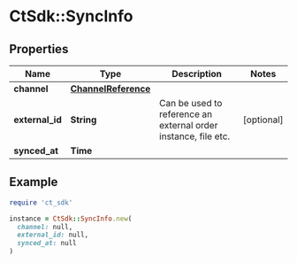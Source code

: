 # CtSdk::SyncInfo

## Properties

| Name | Type | Description | Notes |
| ---- | ---- | ----------- | ----- |
| **channel** | [**ChannelReference**](ChannelReference.md) |  |  |
| **external_id** | **String** | Can be used to reference an external order instance, file etc. | [optional] |
| **synced_at** | **Time** |  |  |

## Example

```ruby
require 'ct_sdk'

instance = CtSdk::SyncInfo.new(
  channel: null,
  external_id: null,
  synced_at: null
)
```

